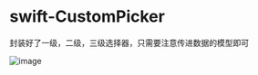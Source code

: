 # swift-CustomPicker
封装好了一级，二级，三级选择器，只需要注意传进数据的模型即可



![image](https://github.com/ZeroOneMore/swift-CustomPicker/blob/master/Resource/picker.gif)
